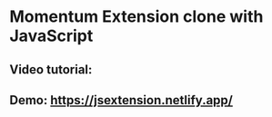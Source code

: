 # Momentum Extension clone with JavaScript

## Video tutorial:


## Demo: https://jsextension.netlify.app/
